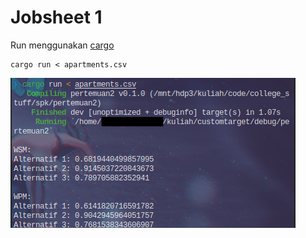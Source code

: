 # Jobsheet 1

Run menggunakan [cargo](https://www.rust-lang.org/tools/install)
```
cargo run < apartments.csv
```

![](https://github.com/alimulap/college_stuff/blob/main/spk/jobsheet1/screenshot.png)

